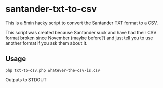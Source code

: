 santander-txt-to-csv
====================

This is a 5min hacky script to convert the Santander TXT format to a CSV.

This script was created because Santander suck and have had their CSV format broken since November (maybe before?) and just tell you to use another format if you ask them about it.

Usage
-----

```Shell
php txt-to-csv.php whatever-the-csv-is.csv
```

Outputs to STDOUT
